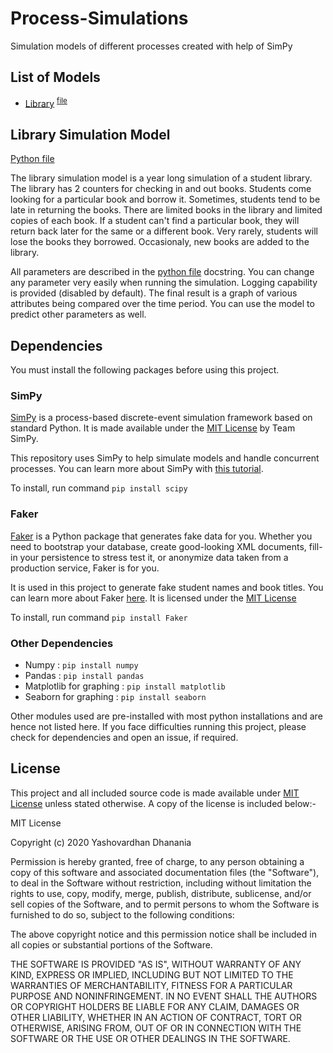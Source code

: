 # Process-Simulations
Simulation models of different processes created with help of SimPy

## List of Models
- [Library](#Library%20Simulation%20Model) <sup>[file](library.py)</sup>

## Library Simulation Model

[Python file](library.py)

The library simulation model is a year long simulation of a student library. The library has 2 counters for checking in and out books. Students come looking for a particular book and borrow it. Sometimes, students tend to be late in returning the books. There are limited books in the library and limited copies of each book. If a student can't find a particular book, they will return back later for the same or a different book. Very rarely, students will lose the books they borrowed. Occasionaly, new books are added to the library.

All parameters are described in the [python file](library.py) docstring. You can change any parameter very easily when running the simulation. Logging capability is provided (disabled by default). The final result is a graph of various attributes being compared over the time period. You can use the model to predict other parameters as well.

## Dependencies
You must install the following packages before using this project.

### SimPy
[SimPy](https://simpy.readthedocs.io/) is a process-based discrete-event simulation framework based on standard Python. It is made available under the [MIT License](https://simpy.readthedocs.io/en/latest/about/license.html) by Team SimPy.

This repository uses SimPy to help simulate models and handle concurrent processes. You can learn more about SimPy with [this tutorial](https://simpy.readthedocs.io/en/latest/simpy_intro/index.html).

To install, run command `pip install scipy`

### Faker
[Faker](https://faker.readthedocs.io/) is a Python package that generates fake data for you. Whether you need to bootstrap your database, create good-looking XML documents, fill-in your persistence to stress test it, or anonymize data taken from a production service, Faker is for you.

It is used in this project to generate fake student names and book titles. You can learn more about Faker [here](https://faker.readthedocs.io/). It is licensed under the [MIT License](https://raw.githubusercontent.com/joke2k/faker/master/LICENSE.txt)

To install, run command `pip install Faker`

### Other Dependencies
- Numpy : `pip install numpy`
- Pandas : `pip install pandas`
- Matplotlib for graphing : `pip install matplotlib`
- Seaborn for graphing : `pip install seaborn`

Other modules used are pre-installed with most python installations and are hence not listed here. If you face difficulties running this project, please check for dependencies and open an issue, if required.

## License
This project and all included source code is made available under [MIT License](LICENSE) unless stated otherwise. A copy of the license is included below:-

MIT License

Copyright (c) 2020 Yashovardhan Dhanania 

Permission is hereby granted, free of charge, to any person obtaining a copy
of this software and associated documentation files (the "Software"), to deal
in the Software without restriction, including without limitation the rights
to use, copy, modify, merge, publish, distribute, sublicense, and/or sell
copies of the Software, and to permit persons to whom the Software is
furnished to do so, subject to the following conditions:

The above copyright notice and this permission notice shall be included in all
copies or substantial portions of the Software.

THE SOFTWARE IS PROVIDED "AS IS", WITHOUT WARRANTY OF ANY KIND, EXPRESS OR
IMPLIED, INCLUDING BUT NOT LIMITED TO THE WARRANTIES OF MERCHANTABILITY,
FITNESS FOR A PARTICULAR PURPOSE AND NONINFRINGEMENT. IN NO EVENT SHALL THE
AUTHORS OR COPYRIGHT HOLDERS BE LIABLE FOR ANY CLAIM, DAMAGES OR OTHER
LIABILITY, WHETHER IN AN ACTION OF CONTRACT, TORT OR OTHERWISE, ARISING FROM,
OUT OF OR IN CONNECTION WITH THE SOFTWARE OR THE USE OR OTHER DEALINGS IN THE
SOFTWARE.

